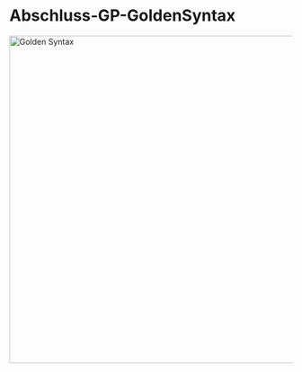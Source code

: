 # Abschluss-GP-GoldenSyntax
<img width="583" alt="Golden Syntax" src="https://github.com/mo5e5/Abschluss-GP-GoldenSyntax/assets/16572247/3e86d694-464f-4c76-b844-a6d984838e45">
